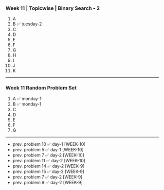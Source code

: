 ### Week 11 | Topicwise | Binary Search - 2
1. A
2. B ✅ tuesday-2
3. C
4. D
5. E
6. F
7. G
8. H
9. I
10. J
11. K
---
### Week 11 Random Problem Set
1. A ✅ monday-1 
2. B ✅ monday-1 
3. C
4. D
5. E
6. F
7. G
---
- prev. problem 10  ✅ day-1 [WEEK-10]
- prev. problem 5  ✅ day-1 [WEEK-10]
- prev. problem 7  ✅ day-2 [WEEK-10]
- prev. problem 11  ✅ day-2 [WEEK-10]
- prev. problem 14  ✅ day-2 [WEEK-9]
- prev. problem 15  ✅ day-2 [WEEK-9]
- prev. problem 7  ✅ day-2 [WEEK-9]
- prev. problem 9  ✅ day-2 [WEEK-9]
